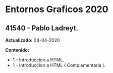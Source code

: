 # Entornos Graficos 2020

## 41540 - Pablo Ladreyt.

**Actualizado:** 04-04-2020

**Contenido:**
- 1 - Introduccion a HTML.
- 1 - Introduccion a HTML ( Complementaria ).
